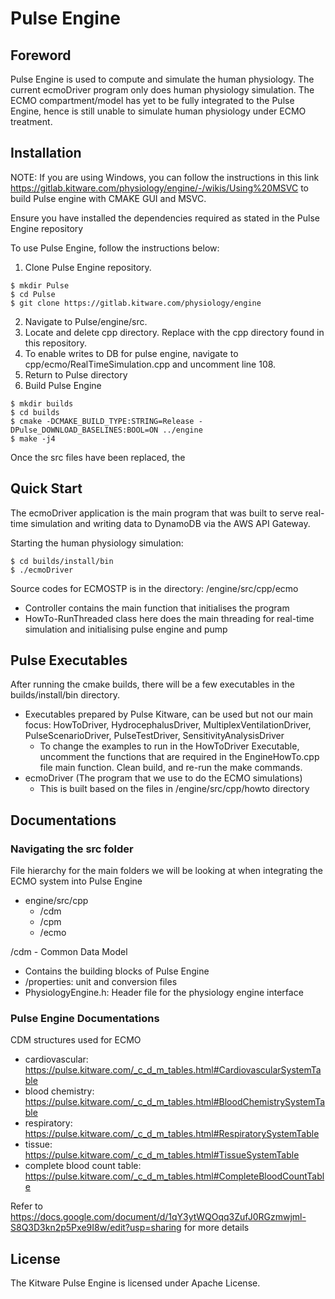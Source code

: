 # Pulse Engine

## Foreword
Pulse Engine is used to compute and simulate the human physiology. The current ecmoDriver program only does human physiology simulation. The ECMO compartment/model has yet to be fully integrated to the Pulse Engine, hence is still unable to simulate human physiology under ECMO treatment.  


## Installation
NOTE: If you are using Windows, you can follow the instructions in this link https://gitlab.kitware.com/physiology/engine/-/wikis/Using%20MSVC to build Pulse engine with CMAKE GUI and MSVC.

Ensure you have installed the dependencies required as stated in the Pulse Engine repository

To use Pulse Engine, follow the instructions below:
1. Clone Pulse Engine repository.
~~~~~~~~~~~~~~~~~~~
$ mkdir Pulse
$ cd Pulse
$ git clone https://gitlab.kitware.com/physiology/engine
~~~~~~~~~~~~~~~~~~~

2. Navigate to Pulse/engine/src.
3. Locate and delete cpp directory. Replace with the cpp directory found in this repository.
4. To enable writes to DB for pulse engine, navigate to cpp/ecmo/RealTimeSimulation.cpp and uncomment line 108.
5. Return to Pulse directory
6. Build Pulse Engine
~~~~~~~~~~~~~~~~~~~
$ mkdir builds
$ cd builds
$ cmake -DCMAKE_BUILD_TYPE:STRING=Release -DPulse_DOWNLOAD_BASELINES:BOOL=ON ../engine
$ make -j4
~~~~~~~~~~~~~~~~~~~

Once the src files have been replaced, the 

## Quick Start
The ecmoDriver application is the main program that was built to serve real-time simulation and writing data to DynamoDB via the AWS API Gateway. 

Starting the human physiology simulation:
~~~~~~~~~~~~~~~~~~~
$ cd builds/install/bin
$ ./ecmoDriver
~~~~~~~~~~~~~~~~~~~

Source codes for ECMOSTP is in the directory: /engine/src/cpp/ecmo
- Controller contains the main function that initialises the program
- HowTo-RunThreaded class here does the main threading for real-time simulation and initialising pulse engine and pump

## Pulse Executables
After running the cmake builds, there will be a few executables in the builds/install/bin directory.
- Executables prepared by Pulse Kitware, can be used but not our main focus: HowToDriver, HydrocephalusDriver, MultiplexVentilationDriver, PulseScenarioDriver, PulseTestDriver, SensitivityAnalysisDriver
    - To change the examples to run in the HowToDriver Executable, uncomment the functions that are required in the EngineHowTo.cpp file main function. Clean build, and re-run the make commands.
- ecmoDriver (The program that we use to do the ECMO simulations)
    - This is built based on the files in /engine/src/cpp/howto directory

## Documentations
### Navigating the src folder
File hierarchy for the main folders we will be looking at when integrating the ECMO system into Pulse Engine
- engine/src/cpp
    - /cdm
    - /cpm
    - /ecmo

/cdm - Common Data Model
- Contains the building blocks of Pulse Engine
- /properties: unit and conversion files
- PhysiologyEngine.h: Header file for the physiology engine interface

### Pulse Engine Documentations
CDM structures used for ECMO
- cardiovascular: https://pulse.kitware.com/_c_d_m_tables.html#CardiovascularSystemTable
- blood chemistry: https://pulse.kitware.com/_c_d_m_tables.html#BloodChemistrySystemTable
- respiratory: https://pulse.kitware.com/_c_d_m_tables.html#RespiratorySystemTable
- tissue: https://pulse.kitware.com/_c_d_m_tables.html#TissueSystemTable
- complete blood count table: https://pulse.kitware.com/_c_d_m_tables.html#CompleteBloodCountTable


Refer to https://docs.google.com/document/d/1qY3ytWQOqq3ZufJ0RGzmwjml-S8Q3D3kn2p5Pxe9I8w/edit?usp=sharing for more details



## License
The Kitware Pulse Engine is licensed under Apache License. 
